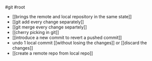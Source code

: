 #git #root

- [[brings the remote and local repository in the same state]]
- [[git add every change separately]]
- [[git merge every change separtely]]
- [[cherry picking in git]]
- [[introduce a new commit to revert a pushed commit]]
- undo 1 local commit [[without losing the changes]] or [[discard the changes]]
- [[create a remote repo from local repo]]